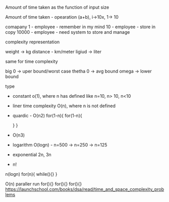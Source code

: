 Amount of time taken as the function of input size

Amount of time taken - opearation
(a+b), i->10x, 1-> 10

comapany 
1 - employee - remember in my mind
10 - employee - store in copy
10000 - employee - need system to store and manage

complexity representation

weight -> kg
distance - km/meter
ligiud -> liter

same for time complexity

big 0 -> uper bound/worst case
thetha 0 -> avg bound
omega -> lower bound

type
- constant o(1), where n has defined like n=10, n> 10, n<10
- liner time complexity O(n), where n is not defined
- quardic - O(n2)
for(1-n){
    for(1-n){

    }
}

- O(n3)

- logarithm O(logn) - n=500 -> n=250 -> n=125

- exponential 2n, 3n

- n!

n(logn)
for(n){
    while(){}
}

O(n) paraller run
for(){}
for(){}
for(){}
https://launchschool.com/books/dsa/read/time_and_space_complexity_problems